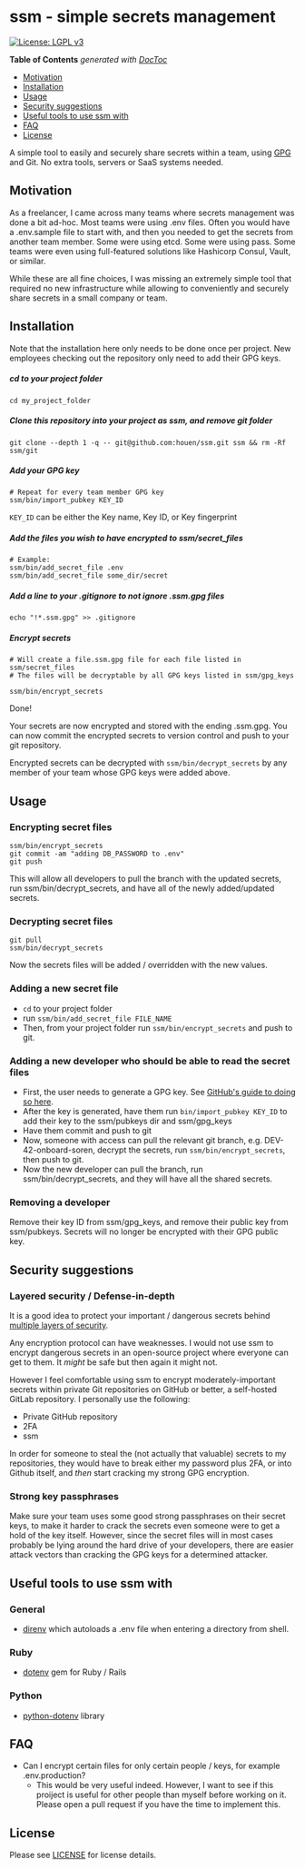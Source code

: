 # ssm - simple secrets management
[![License: LGPL v3](https://img.shields.io/badge/License-LGPL%20v3-blue.svg)](https://www.gnu.org/licenses/lgpl-3.0)

<!-- START doctoc generated TOC please keep comment here to allow auto update -->
<!-- DON'T EDIT THIS SECTION, INSTEAD RE-RUN doctoc TO UPDATE -->
**Table of Contents**  *generated with [DocToc](https://github.com/thlorenz/doctoc)*

- [Motivation](#motivation)
- [Installation](#installation)
- [Usage](#usage)
- [Security suggestions](#security-suggestions)
- [Useful tools to use ssm with](#useful-tools-to-use-ssm-with)
- [FAQ](#faq)
- [License](#license)

<!-- END doctoc generated TOC please keep comment here to allow auto update -->

A simple tool to easily and securely share secrets within a team, using [GPG](https://en.wikipedia.org/wiki/GNU_Privacy_Guard) and Git. No extra tools, servers or SaaS systems needed.


## Motivation
As a freelancer, I came across many teams where secrets management was done a bit ad-hoc. Most teams were using .env files. Often you would have a .env.sample file to start with, and then you needed to get the secrets from another team member. Some were using etcd. Some were using pass. Some teams were even using full-featured solutions like Hashicorp Consul, Vault, or similar.

While these are all fine choices, I was missing an extremely simple tool that required no new infrastructure while allowing to conveniently and securely share secrets in a small company or team.

## Installation
Note that the installation here only needs to be done once per project. New employees checking out the repository only need to add their GPG keys.

##### cd to your project folder
```
cd my_project_folder
```

##### Clone this repository into your project as ssm, and remove git folder
```
git clone --depth 1 -q -- git@github.com:houen/ssm.git ssm && rm -Rf ssm/git
```

##### Add your GPG key
```
# Repeat for every team member GPG key
ssm/bin/import_pubkey KEY_ID
```
`KEY_ID` can be either the Key name, Key ID, or Key fingerprint

##### Add the files you wish to have encrypted to ssm/secret_files
```
# Example:
ssm/bin/add_secret_file .env
ssm/bin/add_secret_file some_dir/secret
```

##### Add a line to your .gitignore to not ignore .ssm.gpg files
```
echo "!*.ssm.gpg" >> .gitignore
```

##### Encrypt secrets
```
# Will create a file.ssm.gpg file for each file listed in ssm/secret_files
# The files will be decryptable by all GPG keys listed in ssm/gpg_keys

ssm/bin/encrypt_secrets
```

Done! 

Your secrets are now encrypted and stored with the ending .ssm.gpg. You can now commit the encrypted secrets to version control and push to your git repository. 

Encrypted secrets can be decrypted with `ssm/bin/decrypt_secrets` by any member of your team whose GPG keys were added above.

## Usage
### Encrypting secret files
```
ssm/bin/encrypt_secrets
git commit -am "adding DB_PASSWORD to .env"
git push
```

This will allow all developers to pull the branch with the updated secrets, run ssm/bin/decrypt_secrets, and have all of the newly added/updated secrets.

### Decrypting secret files
```
git pull
ssm/bin/decrypt_secrets
```
Now the secrets files will be added / overridden with the new values.

### Adding a new secret file
- `cd` to your project folder
- run `ssm/bin/add_secret_file FILE_NAME`
- Then, from your project folder run `ssm/bin/encrypt_secrets` and push to git.

### Adding a new developer who should be able to read the secret files
- First, the user needs to generate a GPG key. See [GitHub's guide to doing so here](https://help.github.com/articles/generating-a-new-gpg-key/).
- After the key is generated, have them run `bin/import_pubkey KEY_ID` to add their key to the ssm/pubkeys dir and ssm/gpg_keys
- Have them commit and push to git
- Now, someone with access can pull the relevant git branch, e.g. DEV-42-onboard-soren, decrypt the secrets, run `ssm/bin/encrypt_secrets`, then push to git.
- Now the new developer can pull the branch, run ssm/bin/decrypt_secrets, and they will have all the shared secrets.

### Removing a developer
Remove their key ID from ssm/gpg_keys, and remove their public key from ssm/pubkeys. Secrets will no longer be encrypted with their GPG public key.

## Security suggestions
### Layered security / Defense-in-depth
It is a good idea to protect your important / dangerous secrets behind [multiple layers of security](https://en.wikipedia.org/wiki/Defense_in_depth_(computing)).

Any encryption protocol can have weaknesses. I would not use ssm to encrypt dangerous secrets in an open-source project where everyone can get to them. It *might* be safe but then again it might not. 

However I feel comfortable using ssm to encrypt moderately-important secrets within private Git repositories on GitHub or better, a self-hosted GitLab repository. I personally use the following:

- Private GitHub repository
- 2FA
- ssm

In order for someone to steal the (not actually that valuable) secrets to my repositories, they would have to break either my password plus 2FA, or into Github itself, and *then* start cracking my strong GPG encryption. 

### Strong key passphrases
Make sure your team uses some good strong passphrases on their secret keys, to make it harder to crack the secrets even someone were to get a hold of the key itself. However, since the secret files will in most cases probably be lying around the hard drive of your developers, there are easier attack vectors than cracking the GPG keys for a determined attacker.

## Useful tools to use ssm with
### General
- [direnv](https://github.com/direnv/direnv) which autoloads a .env file when entering a directory from shell.

### Ruby
- [dotenv](https://github.com/bkeepers/dotenv) gem for Ruby / Rails

### Python
- [python-dotenv](https://github.com/theskumar/python-dotenv) library

## FAQ
- Can I encrypt certain files for only certain people / keys, for example .env.production?
  - This would be very useful indeed. However, I want to see if this proiject is useful for other people than myself before working on it. Please open a pull request if you have the time to implement this.

## License
Please see [LICENSE](https://github.com/houen/ssm/blob/master/LICENSE) for license details.